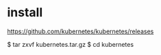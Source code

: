 # install
https://github.com/kubernetes/kubernetes/releases

$ tar zxvf kubernetes.tar.gz
$ cd kubernetes


